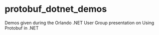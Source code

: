 # protobuf_dotnet_demos
Demos given during the Orlando .NET User Group presentation on Using Protobuf in .NET
